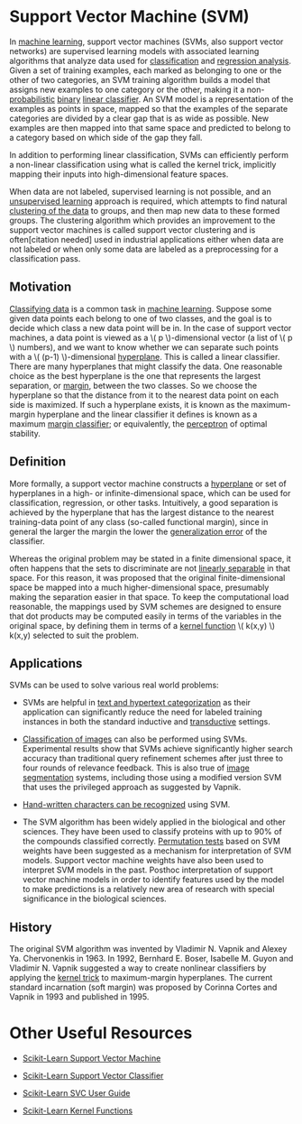 <!--
.. title: Supervised Learning - Support Vector Machine (SVM)
.. slug: 02-supervised_learning-svm
.. date: 2017-04-03 10:11:55 UTC+08:00
.. tags:
.. category:
.. link:
.. description:
.. type: text
-->

# Support Vector Machine (SVM)      

In [machine learning][d0ba0e61], support vector machines (SVMs, also support vector networks) are supervised learning models with associated learning algorithms that analyze data used for [classification][ea103332] and [regression analysis][f24e6f38]. Given a set of training examples, each marked as belonging to one or the other of two categories, an SVM training algorithm builds a model that assigns new examples to one category or the other, making it a non-[probabilistic][eb8e51a4] [binary][47309b79] [linear classifier][8a0f0125]. An SVM model is a representation of the examples as points in space, mapped so that the examples of the separate categories are divided by a clear gap that is as wide as possible. New examples are then mapped into that same space and predicted to belong to a category based on which side of the gap they fall.

  [ea103332]: https://en.wikipedia.org/wiki/Statistical_classification "Statistical Classification"
  [d0ba0e61]: https://en.wikipedia.org/wiki/Machine_learning "Machine Learning"
  [f24e6f38]: https://en.wikipedia.org/wiki/Regression_analysis "Regression Analysis"
  [eb8e51a4]: https://en.wikipedia.org/wiki/Probabilistic_classification "Probabilistic Classification"
  [47309b79]: https://en.wikipedia.org/wiki/Binary_classification "Binary Classification"
  [8a0f0125]: https://en.wikipedia.org/wiki/Linear_classifier "Linear Classifier"

In addition to performing linear classification, SVMs can efficiently perform a non-linear classification using what is called the kernel trick, implicitly mapping their inputs into high-dimensional feature spaces.

When data are not labeled, supervised learning is not possible, and an [unsupervised learnin][dcbcb5e9]g approach is required, which attempts to find natural [clustering of the data][44d9d562] to groups, and then map new data to these formed groups. The clustering algorithm which provides an improvement to the support vector machines is called support vector clustering and is often[citation needed] used in industrial applications either when data are not labeled or when only some data are labeled as a preprocessing for a classification pass.

  [dcbcb5e9]: https://en.wikipedia.org/wiki/Unsupervised_learning "Unsupervised Learning"
  [44d9d562]: https://en.wikipedia.org/wiki/Cluster_analysis "Cluster Analysis"


## Motivation    
[Classifying data][ea103332] is a common task in [machine learning][d0ba0e61]. Suppose some given data points each belong to one of two classes, and the goal is to decide which class a new data point will be in. In the case of support vector machines, a data point is viewed as a \\( p \\)-dimensional vector (a list of \\( p \\) numbers), and we want to know whether we can separate such points with a \\( (p-1) \\)-dimensional [hyperplane][acded98f]. This is called a linear classifier. There are many hyperplanes that might classify the data. One reasonable choice as the best hyperplane is the one that represents the largest separation, or [margin][94ae2e4e], between the two classes. So we choose the hyperplane so that the distance from it to the nearest data point on each side is maximized. If such a hyperplane exists, it is known as the maximum-margin hyperplane and the linear classifier it defines is known as a maximum [margin classifier][2e8a96b6]; or equivalently, the [perceptron][8152d8c7] of optimal stability.

  [acded98f]: https://en.wikipedia.org/wiki/Hyperplane_separation_theorem "Hyperplane Separation Theorem"
  [94ae2e4e]: https://en.wikipedia.org/wiki/Margin_(machine_learning) "Margin (Machine Learning)"
  [2e8a96b6]: https://en.wikipedia.org/wiki/Margin_classifier "Margin Classifier"
  [8152d8c7]: https://en.wikipedia.org/wiki/Perceptron "Perceptron"


## Definition      
More formally, a support vector machine constructs a [hyperplane][acded98f] or set of hyperplanes in a high- or infinite-dimensional space, which can be used for classification, regression, or other tasks. Intuitively, a good separation is achieved by the hyperplane that has the largest distance to the nearest training-data point of any class (so-called functional margin), since in general the larger the margin the lower the [generalization error][12d97779] of the classifier.

  [12d97779]: https://en.wikipedia.org/wiki/Generalization_error "Generalization Error"


Whereas the original problem may be stated in a finite dimensional space, it often happens that the sets to discriminate are not [linearly separable][27ba7cf2] in that space. For this reason, it was proposed that the original finite-dimensional space be mapped into a much higher-dimensional space, presumably making the separation easier in that space. To keep the computational load reasonable, the mappings used by SVM schemes are designed to ensure that dot products may be computed easily in terms of the variables in the original space, by defining them in terms of a [kernel function][1e7d23f7] \\( k(x,y) \\) k(x,y) selected to suit the problem.

  [27ba7cf2]: https://en.wikipedia.org/wiki/Linear_separability "Linear Separability"
  [1e7d23f7]: https://en.wikipedia.org/wiki/Positive-definite_kernel "Kernel Function"


## Applications      
SVMs can be used to solve various real world problems:

- SVMs are helpful in [text and hypertext categorization][6eab5d2f] as their application can significantly reduce the need for labeled training instances in both the standard inductive and [transductive][1b5ecac0] settings.
- [Classification of images][8dd6e529] can also be performed using SVMs. Experimental results show that SVMs achieve significantly higher search accuracy than traditional query refinement schemes after just three to four rounds of relevance feedback. This is also true of [image segmentation][96908577] systems, including those using a modified version SVM that uses the privileged approach as suggested by Vapnik.
- [Hand-written characters can be recognized][93b85089] using SVM.
- The SVM algorithm has been widely applied in the biological and other sciences. They have been used to classify proteins with up to 90% of the compounds classified correctly. [Permutation tests][249d9d2b] based on SVM weights have been suggested as a mechanism for interpretation of SVM models.  Support vector machine weights have also been used to interpret SVM models in the past.  Posthoc interpretation of support vector machine models in order to identify features used by the model to make predictions is a relatively new area of research with special significance in the biological sciences.

  [6eab5d2f]: https://en.wikipedia.org/wiki/Document_classification "Text/Document Classification"
  [1b5ecac0]: https://en.wikipedia.org/wiki/Transduction_(machine_learning) "Transduction (Machine Learning)"
  [8dd6e529]: https://en.wikipedia.org/wiki/Computer_vision#Recognition "Image Recognition"
  [96908577]: https://en.wikipedia.org/wiki/Image_segmentation "Image Segmentation"
  [93b85089]: https://en.wikipedia.org/wiki/Handwriting_recognition "Handwriting Recognition"
  [249d9d2b]: https://en.wikipedia.org/wiki/Resampling_(statistics)#Permutation_tests "Permutation Tests"


## History        
The original SVM algorithm was invented by Vladimir N. Vapnik and Alexey Ya. Chervonenkis in 1963. In 1992, Bernhard E. Boser, Isabelle M. Guyon and Vladimir N. Vapnik suggested a way to create nonlinear classifiers by applying the [kernel trick][8620456d] to maximum-margin hyperplanes.  The current standard incarnation (soft margin) was proposed by Corinna Cortes and Vapnik in 1993 and published in 1995.    

  [8620456d]: https://en.wikipedia.org/wiki/Kernel_method "Kernel Trick"


# Other Useful Resources     
- [Scikit-Learn Support Vector Machine][d33eddac]     
- [Scikit-Learn Support Vector Classifier][eb0e4792]
- [Scikit-Learn SVC User Guide][10a01979]
- [Scikit-Learn Kernel Functions][1b26a16a]

  [d33eddac]: http://scikit-learn.org/stable/modules/svm.html "Scikit-Learn SVM"
  [1b26a16a]: http://scikit-learn.org/stable/modules/svm.html#svm-kernels "SVM Kernels"
  [eb0e4792]: http://scikit-learn.org/stable/modules/generated/sklearn.svm.SVC.html#sklearn.svm.SVC "Scikit-Learn Support Vector Classifier"
  [10a01979]: http://scikit-learn.org/stable/modules/svm.html#svm-classification "SVC User Guide"
